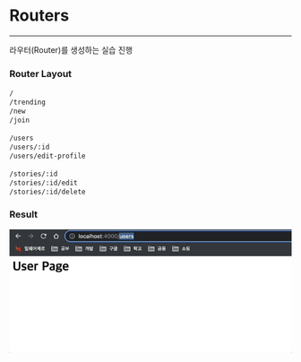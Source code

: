 # Routers

---

라우터(Router)를 생성하는 실습 진행

### Router Layout

```
/
/trending
/new
/join

/users
/users/:id
/users/edit-profile

/stories/:id
/stories/:id/edit
/stories/:id/delete
```

### Result

![result](result/result.gif)
